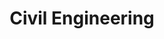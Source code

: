 ---
title: Civil Engineering
slug: civil-engineering
taxonomy:
	tag: industry
content:
    items:
        '@taxonomy.industry': civil-engineering
    order:
        by: date
        dir: desc
---